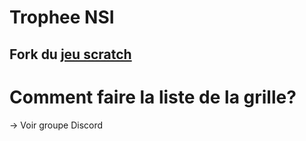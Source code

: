 # Trophee NSI
## Fork du [jeu scratch](https://scratch.mit.edu/projects/318837312/)


# Comment faire la liste de la grille?
-> Voir groupe Discord